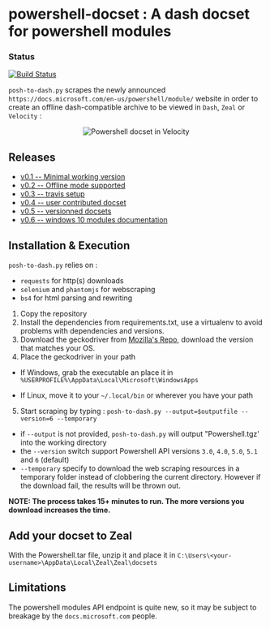 # powershell-docset : A dash docset for powershell modules

### Status

[![Build Status](https://travis-ci.org/lucasg/powershell-docset.svg?branch=master)](https://travis-ci.org/lucasg/powershell-docset)

`posh-to-dash.py` scrapes the newly announced `https://docs.microsoft.com/en-us/powershell/module/` website in order to create an offline dash-compatible archive to be viewed in `Dash`, `Zeal` or `Velocity` :

<p align="center">
<img alt="Powershell docset in Velocity" src="screenshots/posh-docset.PNG"/>
</p>

## Releases

- [v0.1 -- Minimal working version](https://github.com/lucasg/powershell-docset/releases/tag/v0.1)
- [v0.2 -- Offline mode supported](https://github.com/lucasg/powershell-docset/releases/tag/v0.2)
- [v0.3 -- travis setup](https://github.com/lucasg/powershell-docset/releases/tag/v0.3)
- [v0.4 -- user contributed docset](https://github.com/lucasg/powershell-docset/releases/tag/v0.4)
- [v0.5 -- versionned docsets](https://github.com/lucasg/powershell-docset/releases/tag/v0.5)
- [v0.6 -- windows 10 modules documentation](https://github.com/lucasg/powershell-docset/releases/tag/v0.6)

## Installation & Execution

`posh-to-dash.py` relies on :

- `requests` for http(s) downloads
- `selenium` and `phantomjs` for webscraping
- `bs4` for html parsing and rewriting

1. Copy the repository
2. Install the dependencies from requirements.txt, use a virtualenv to avoid problems with dependencies and versions.
3. Download the geckodriver from [Mozilla's Repo](https://github.com/mozilla/geckodriver/releases), download the version that matches your OS.
4. Place the geckodriver in your path

- If Windows, grab the executable an place it in `%USERPROFILE%\AppData\Local\Microsoft\WindowsApps`

- If Linux, move it to your `~/.local/bin` or wherever you have your path

5. Start scraping by typing : `posh-to-dash.py --output=$outputfile --version=6 --temporary`

- if `--output` is not provided, `posh-to-dash.py` will output "Powershell.tgz' into the working directory
- the `--version` switch support Powershell API versions `3.0`, `4.0`, `5.0`, `5.1` and `6` (default)
- `--temporary` specify to download the web scraping resources in a temporary folder instead of clobbering the current directory. However if the download fail, the results will be thrown out.

**NOTE: The process takes 15+ minutes to run. The more versions you download increases the time.**

## Add your docset to Zeal

With the Powershell.tar file, unzip it and place it in `C:\Users\<your-username>\AppData\Local\Zeal\Zeal\docsets`

## Limitations

The powershell modules API endpoint is quite new, so it may be subject to breakage by the `docs.microsoft.com` people.
